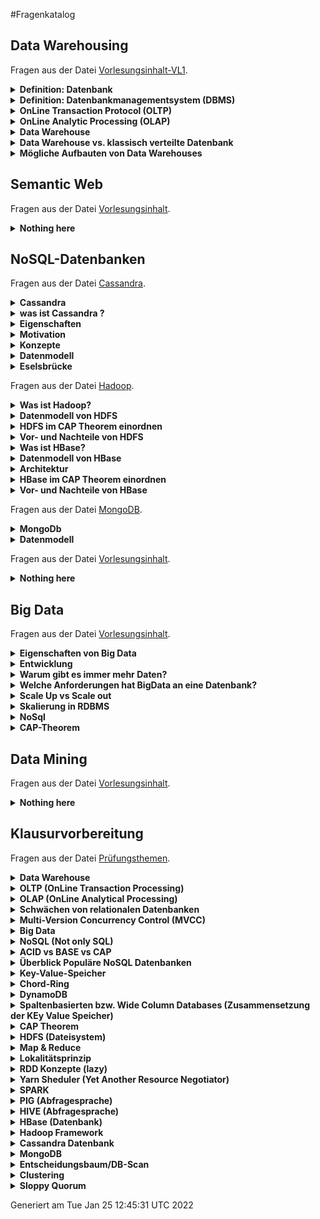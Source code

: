 #Fragenkatalog
## Data Warehousing
Fragen aus der Datei [Vorlesungsinhalt-VL1](./Fragenkatalog/01%20Data%20Warehousing/Vorlesungsinhalt-VL1.md).
<details><summary><b>Definition: Datenbank</b></summary>
<table><tr><td>

Eine Datenbank ist ein integrierter, persistenter Datenbestand einschließlich aller relevanten Informationen über die dargestellte Information (Metadaten), der einer Gruppe von Benutzern zur Verfügung steht und durch eine spezielle Software möglichst redundanzfrei verwaltetet wird.

</td></tr></table>
</details>
<details><summary><b>Definition: Datenbankmanagementsystem (DBMS)</b></summary>
<table><tr><td>

Ein Datenbankmanagementsystem (DBMS) ist die Gesamtheit aller Programme zur Erzeugung, Verwaltung und Manipulation einer Datenbank.

</td></tr></table>
</details>
<details><summary><b>OnLine Transaction Protocol (OLTP)</b></summary>
<table><tr><td>

- Klassische relationale Datenbank ist für Tagesgeschäft (Einkauf, Verkauf, Lagerbestand) 
- Der aktuelle Zustand der Datenbank ist im Vordergrund und wird bearbeitet (OnLine) 
- Viele Änderungs- und Einfüge-Operationen 
- Granularität: einzelne Objekte wichtig 
- Zugriff durch alle möglichen Mitarbeiter. Zugriff eher auf einzelne Tupel 

</td></tr></table>
</details>
<details><summary><b>OnLine Analytic Processing (OLAP)</b></summary>
<table><tr><td>

- Einzelne Objekte nicht so interessant 
- Dateninhalte historisch 
- Sicht über die Entwicklung des Unternehmens, also evolutionär und integriert 
- Zugriffe: read only durch komplexe Abfragen auf ganze Tabellen 
- Wenige Nutzer wie z.B. Manager 

</td></tr></table>
</details>
<details><summary><b>Data Warehouse</b></summary>
<table><tr><td>

- Eine übergreifende, Zentrale Datenbasis 
- Optimiert für Einfüge- und Lese-Operationen, nicht für Transaktionen 
- Extract, Transform, Load (ETL) Tools 
- eine entscheidungsunterstützende Datenbank die zusätzlich und separat von den Datenbanken des Unternehmens gepflegt wird 
- Alle relevanten Unternehmensdaten werden gesammelt und verdichtet 
- Diese gilt es zu strukturieren (Data-Mining, Data-Analysis) 
- Bietet eine globale Perspektive unter Verwendung historischer Daten 
- Schafft durch OLAP Werkzeuge die Basis für Business Intelligence 
- Data Warehouses können aus kleineren Einheiten, sogenannten Data Marts gebildet werden 
- Data Marts sind kleine Einheiten des Unternehmens wie z.B. Marketing, Verkauf etc. 
- Dies kann Integrationsprobleme auf höheren Ebenen verursachen 

</td></tr></table>
</details>
<details><summary><b>Data Warehouse vs. klassisch verteilte Datenbank</b></summary>
<table><tr><td>

TODO

</td></tr></table>
</details>
<details><summary><b>Mögliche Aufbauten von Data Warehouses</b></summary>
<table><tr><td>

- Star Schema
- Snowflake
- Fact Constellations
</td></tr></table>
</details>

## Semantic Web
Fragen aus der Datei [Vorlesungsinhalt](./Fragenkatalog/02%20Semantic%20Web/Vorlesungsinhalt.md).
<details><summary><b>Nothing here</b></summary>
<table><tr><td>

TODO
</td></tr></table>
</details>

## NoSQL-Datenbanken
Fragen aus der Datei [Cassandra](./Fragenkatalog/03%20NoSQL-Datenbanken/Cassandra.md).
<details><summary><b>Cassandra</b></summary>
<table><tr><td>


</td></tr></table>
</details>
<details><summary><b>was ist Cassandra ?</b></summary>
<table><tr><td>

Eine NoSql-Datenbank die auf der AP Seite einzuordnen ist

</td></tr></table>
</details>
<details><summary><b>Eigenschaften</b></summary>
<table><tr><td>


- elastisch (wegen Chord-Ring Hinzuhame von weiteren Rechnern möglich, fast linear sklaierbar)
- verteilt (Peer-to-Peer Chord Ring, kein fixer Einstiegspunkt)
- skalierbar
- spaltenorientiert
- Fehlertolerant (Kein Master und Ausfallsicherheit durch Replikation)
- einstellbare Konsistenz (dennoch bleibt es AP)
- kann auch mit kleinen Clustern (1,3,5) Knoten betrieben werden

</td></tr></table>
</details>
<details><summary><b>Motivation</b></summary>
<table><tr><td>


HBase hat sehr viele Server (zookeeper, HDFS, Data Nodes, etc.) und unter 7 Knoten macht es wenig Sinn. Dazu kommt das es einen Master-Slave Ansatz verfolgt der zum Single-Point-of Failure führen kann (!). Mit dem Chord-Ring, den wir schon in Dynamo-DB kennengelernt haben können wird Cassandra seinen verteilten Ansatz umsetzen.


</td></tr></table>
</details>
<details><summary><b>Konzepte</b></summary>
<table><tr><td>


- Consisten Hashin
- Vektoruhren
- Gossip Protocol
- Hinted Handoff
- etc 

Sind aus dem Dynamo Paper entnommen

</td></tr></table>
</details>
<details><summary><b>Datenmodell</b></summary>
<table><tr><td>


- 3 dimensionale "Hash-Table"
- Ein Keyspace beinhaltet Column Families und regelt deren Repilkationsart
- Jede Zeile besitzt einen Key und besteht aus Spalten (Namen müssen nicht vorher festgelegt sein)
- Jede Spalte hat einen Namen und einen value Wert + Timestamp
- optinal: Time to Live (TTL)



</td></tr></table>
</details>
<details><summary><b>Eselsbrücke</b></summary>
<table><tr><td>

Wenn Dynamo-DB und BigTable's ein Kind hätten, dann wäre es Cassandra ;)

</td></tr></table>
</details>

Fragen aus der Datei [Hadoop](./Fragenkatalog/03%20NoSQL-Datenbanken/Hadoop.md).
<details><summary><b>Was ist Hadoop?</b></summary>
<table><tr><td>


- Hadoop umfasst ein Framework was nach Googles BigTable Vorbild reengineered wurde
- Hadoop hat 2 wesentliche Schichten:
    - Das verteilte File System HDFS und die darauf basierende Spaltenbasierte Datenbank HBase
    - Die Laufzeitumgebung Map Reduce mit den Werkzeugen Pig, Hive...
    
</td></tr></table>
</details>
<details><summary><b>Datenmodell von HDFS</b></summary>
<table><tr><td>


- Write Once, Read Many
- Basis ist die Unterscheidung von NameNodes und DataNodes
  - NameNode ist der Master, der die Metadaten über das Dateisystem speichert (Zugriffsrechte, Data Directory)
  - DataNodes bedienen Rad/ Write Requests der Clients. Die Clients holen sich beim NameNode die Meta Daten und greifen dann direkt auf die DataNodes zu
    - Per Default speichern DataNodes Blöcke von 64 MB und 3 Replikas
    - DataNodes senden einen Blockreport (Info über gespeicherte Blöcke) und einen Hearbeat (noch aktiv Zeichen) an NameNode
        
</td></tr></table>
</details>
<details><summary><b>HDFS im CAP Theorem einordnen</b></summary>
<table><tr><td>


- HDFS kann als CP System eingeordnet werden
- Durch die Repliken ist es gegen ausfälle abgesichert
- Die Konsistenz ist gegeben, weil HDFS eine Schreiboperation erst bestätigt, wenn N Anzahl an Replikas bei anderen DataNodes bestätigt wurden
- Probem ist die Verfügbarkeit:
    - NameNode ist Single Point of Failure. Wenn der NameNode ausfällt können alle Daten verloren gehen
    
</td></tr></table>
</details>
<details><summary><b>Vor- und Nachteile von HDFS</b></summary>
<table><tr><td>


- Vorteile
    - sehr gutes Scale Out: einfach mehr DataNodes hinzufügen
    - Preisgünstig, weil OpenSource und Commodity Hardware nutzbar
    - für große Datenmengen geeignet
    - für Batch Verarbeitung großer Dateien konzipiert
    
- Nachteile
    - NameNode single point of failure
    - NameNode nicht skalierbar. Nicht gut für kleine Daten
    - Daten nicht veränderbar
    - keine Record Lookups
    
</td></tr></table>
</details>
<details><summary><b>Was ist HBase?</b></summary>
<table><tr><td>


- HBase läuft on top von einem Hadoop Cluster
- HBase erweitert Hadoop um die random Read/ Write Funktionalität
- Daten können in vorhandene Datensätze eingefügt werden

</td></tr></table>
</details>
<details><summary><b>Datenmodell von HBase</b></summary>
<table><tr><td>


- HBase ist eine Spaltenorientierte Datenbank die Key/ Value Paare speichert
- Column Families fassen Daten ähnlichen Typs zusammen
- Spalten werden Physisch nah gespeichert
- Dadurch ist die Suche sehr schnell

</td></tr></table>
</details>
<details><summary><b>Architektur</b></summary>
<table><tr><td>


- Region werden eine Menge von Zeilen zur speicherung zugewiesen
    - HBase Tabellen werden z.B. so aufgeteilt, dass alle Spalten einer ColumnFamily in einer Region gespeichert sind
- N Regions sind einem Region Server zugeteilt, der die Reads/ Writes managed
- Der HMaster ist der Master Node, vergleichbar mit dem NameNode in HDFS
    - Weißt Regions den Region Servern zu
    - Update, Create, delete Tabellen
- Zookeeper koordiniert das gesamte verteilte System
    - Jeder HRegionServer erzeugt einen Eintrag beim Zookeeper, mit dessen Hilfe der HMaster die operativen HRegionServer findet. Diese Einträge werden über einen Heartbeat gepflegt und bei Ausbleiben gelöscht
    - Zookeeper sorgt mittels Heartbeat dafür, dass es immer nur einen aktiven HMaster gibt

</td></tr></table>
</details>
<details><summary><b>HBase im CAP Theorem einordnen</b></summary>
<table><tr><td>


Ähnlich wie HDFS ebenfalls CP. HDFS wird zur Datenreplikation genutzt.

</td></tr></table>
</details>
<details><summary><b>Vor- und Nachteile von HBase</b></summary>
<table><tr><td>


Vorteile:
- Random Read und Writes
- für sehr große Datenmengen

Nachteile:
- HBase-Architektur nur für die Datenverwaltung konzipiert
- Auf andere Technologien angewiesen:
    - HDFS zur Replikation/ Speicherung
    - Zookeeper für Servermanagement und Meta Daten
    - Hive/ Pig für Abfragen
    - Single Point of failure. Nach Ausfall des HMasters vergeht eine gewisse Zeit bis ein neuer HMaster aktiv ist
</td></tr></table>
</details>

Fragen aus der Datei [MongoDB](./Fragenkatalog/03%20NoSQL-Datenbanken/MongoDB.md).


<details><summary><b>MongoDb</b></summary>
<table><tr><td>


- Abgleitet aus Humongous 
- NoSQl
- Dokumentorientiert (JSON Dokumente)
- Schmemfrei
- skalierbar
- open source
- high performance

Daraus folgt:

- Keine Zeilen
- Keine Transaktionen 
- keine Joins
- keine refrentielle Integrität

</td></tr></table>
</details>
<details><summary><b>Datenmodell</b></summary>
<table><tr><td>


- JSON -> geordnete Menge an Keys mit entsprechenden Values
- Indexe sind zentral -> Map/Reduce Ansätze
- auto Sharding
- intern binär (BSON)


Fazit:

- passt gut zu AJAX und REST 
- embedded documents liefern eine Umgehungstatbestand zu dem Fehlen von Joints
- serialisierte Objekte entsprechen dem Modell der Programmiersprache 

-> leider hoher Grad an Denormalisierung -> Information wird mehrfach gespeichert 




</td></tr></table>
</details>

Fragen aus der Datei [Vorlesungsinhalt](./Fragenkatalog/03%20NoSQL-Datenbanken/Vorlesungsinhalt.md).
<details><summary><b>Nothing here</b></summary>
<table><tr><td>

TODO
</td></tr></table>
</details>

## Big Data
Fragen aus der Datei [Vorlesungsinhalt](./Fragenkatalog/04%20Big%20Data/Vorlesungsinhalt.md).
<details><summary><b>Eigenschaften von Big Data</b></summary>
<table><tr><td>


Charakterisiert durch die 3Vs:
- Volume (meint die Datenmenge)
- Variety (Verschiedenartigkeit, also strukturiert vs. Unstrukturiert)
- Velocity (dynamischer Eingang von Daten, z.B. Netzfrequenzüberwachung)


</td></tr></table>
</details>
<details><summary><b>Entwicklung </b></summary>
<table><tr><td>


- Die Menge der Daten wird größer
- 2012 weniger als eine Sekunde braucht Google um ca. 50 Millionen Seiten zur effektive Suche zu indizieren

</td></tr></table>
</details>
<details><summary><b>Warum gibt es immer mehr Daten?</b></summary>
<table><tr><td>


- Durch Soziale Netzwerke, mobile Endgeräte und das IoT gibt es immer mehr Daten

</td></tr></table>
</details>
<details><summary><b>Welche Anforderungen hat BigData an eine Datenbank?</b></summary>
<table><tr><td>


- Die vielfältigen Daten (Variety) müssen gespeichert werden, ohne das wir wissen was wir speichern (Text, Bild, Video, etc.)
- Menge der unstrukturierten Daten nimmt exponentiell zu
- hohe skalierbarkeit (scale out) für wachsendes Datenvolumen und variety

</td></tr></table>
</details>
<details><summary><b>Scale Up vs Scale out</b></summary>
<table><tr><td>

Scale up              
----------------- 
- Hinzufügen von CPU & RAm           
- Upgrade -> Ausfallzeit                    
- Grenzkosten oft hoch               

Scale out
-----------------
- Hinzufügen von weiteren Servern/Knoten
- kontrollierte Nebenläufigkeit    
- Replikation als Basisprinzip 

</td></tr></table>
</details>
<details><summary><b>Skalierung in RDBMS</b></summary>
<table><tr><td>


- nur begrenzt möglich
- Verfolgen einen zentralen Ansatz (Großrechner im Zentrum)
- Sperren vermindern den Durchsatz und damit die Verfügbarkeit
- Deshalb ist BigData bzw. skalierung nur schwer möglich in RDBMS

</td></tr></table>
</details>
<details><summary><b>NoSql</b></summary>
<table><tr><td>

-	Steht für not only SQL
-	Nicht relational
-	Schemafrei
-	Verteilt (Scale out)
-	Open Source
-	Beruht auf dem BASE Prinzip (gegenüber ACID Prinzip der RDBMS):
    - Basic Available
    - Soft State
    - Eventual Consistency

</td></tr></table>
</details>
<details><summary><b>CAP-Theorem</b></summary>
<table><tr><td>


Steht für Consistency, Availability, Partition Tolerance:
- Consistency: Alle Clients können die selben Daten sehen/lesen
- Availability: Jeder Client kann zu jedem Zeitpunkt lesen und schreiben
- Partition Tolerance: Das DBMS funktioniert obwohl einige Knoten nicht verfügbar sind
</td></tr></table>
</details>

## Data Mining
Fragen aus der Datei [Vorlesungsinhalt](./Fragenkatalog/05%20Data%20Mining/Vorlesungsinhalt.md).
<details><summary><b>Nothing here</b></summary>
<table><tr><td>

TODO
</td></tr></table>
</details>

## Klausurvorbereitung
Fragen aus der Datei [Prüfungsthemen](./Fragenkatalog/99%20Klausurvorbereitung/Prüfungsthemen.md).
<details><summary><b>Data Warehouse</b></summary>
<table><tr><td>

TODO
- Eigenschaften
- Welche Daten kommen da rein?
- Besonderheit dieser Daten?
- Wie kann das Schema aufgebaut sein?
- Welche Operation führt man da durch?

</td></tr></table>
</details>
<details><summary><b>OLTP (OnLine Transaction Processing)</b></summary>
<table><tr><td>

Echtzeit Datenverarbeitung fürs Tagesgeschäft
- Viele Änderungsoperationen
- Zugriff auf einzelne Datensätze/Objekte
- Zugriff durch Mitarbeiter (Viele Nutzer)
- Zeitkritisch, immer aktuellste Daten

</td></tr></table>
</details>
<details><summary><b>OLAP (OnLine Analytical Processing)</b></summary>
<table><tr><td>

Komplexe Analysen zur Strategieplanung
- Read only
- Betrachtung der Gesamtheit/Aggregation von Daten
- Erkenntnisse über Entwicklung des Unternehmens -> Strategieplanung
- Zugriff durch Analysten (wenige Nutzer)
- Zeit unkritisch, auch historische Daten akzeptabel


</td></tr></table>
</details>
<details><summary><b>Schwächen von relationalen Datenbanken</b></summary>
<table><tr><td>

- Zentraler Ansatz (Großrechner)
- Begrenzte Skalierbarkeit (Nur Scale up, kein Scale out)
- Konsistenz als zentrales Paradigma
- Folge: Satzsperren -> geringerer Datendurchsatz

Aus VL 3 Folie 144

Versuch der Skalierung von RDBMS
- Master-Slave-Ansatz
  - Alle WRITEs gehen an den Master.
  - Gelesen wird von den Replicas/Slaves.
  - Problem: Replicas nicht direkt aktualisiert. READs könnten veraltete Daten lesen
  - Problem: WRITEs nicht skalierbar.  

</td></tr></table>
</details>
<details><summary><b>Multi-Version Concurrency Control (MVCC)</b></summary>
<table><tr><td>

- Optimistische Nebenläufigkeit
- Ähnlich zu einem Versionskontrollsystem
- Schreibzugriffe erzeugen neue Version der Daten
- WRITEs deshalb ohne Sperren
- UPDATEs (in Place) gibt es nicht -> WRITE mit neuer Versionsnummer
- Folge: Hoher Datendurchsatz aufgrund wenigerer Sperren möglich

Funktionsweise 
- Nutzung von Zeitstempeln für Daten und Transaktionen
- Lese- und Schreibzeitstempel je Version
- Anhand der Zeitstempel Ermittlung der neusten Version; ggf. Abort der Schreiboperation

Aus VL 3 Folie 145ff.

</td></tr></table>
</details>
<details><summary><b>Big Data</b></summary>
<table><tr><td>

- 3Vs
  - Volume - herausfordernde Mengen
  - Variety - Verschiedenartigkeit und nur partiell strukturiert
  - Velocity - dynamischer Eingang von Daten und Ereignissen

Aus VL 3 Folie 159

</td></tr></table>
</details>
<details><summary><b>NoSQL (Not only SQL)</b></summary>
<table><tr><td>

NoSQL sind skalierbare Datenbanken, die das Ziel haben, Datenmengen im Terabyte- oder sogar Peta-Bereich zu persistieren.

Schlüsseleigenschaften
- Nicht Relational
- Schema-Frei
- Verteilt und horizontal skalierbar (Scale out)
- Open Source
- Einfach bei Datenreplikation
- Zumeist einfache Programmierschnittstellen
- Verfolgt BASE (eventuell konsistent)

Aus VL 3 Folie 169ff

</td></tr></table>
</details>
<details><summary><b>ACID vs BASE vs CAP</b></summary>
<table><tr><td>

Konzepte von Datenbanken
- ACID
  - Atomarität (Ganze Transaktion erfolgreich oder gar nicht)
  - Konsistenz (DB wird in valid Zustand hinterlassen)
  - Isolation ()
  - Dauerhaftigkeit (Committed = gespeichert, auch bei Stromausfall)
- BASE    
  - Basic Available (Anwendung funktioniert immer, manchmal mit geringerer Konsistenz)
  - Soft State ()
  - Eventual Consistency  (Irgendwann konsistent..)
- CAP
  - Consistency
  - Availability
  - Partition Tolerance
    
Aus VL 3 Folie 17x ff.

</td></tr></table>
</details>
<details><summary><b>Überblick Populäre NoSQL Datenbanken</b></summary>
<table><tr><td>

- Key/Value Speicher
  - Amazon DynamoDB (*)
  - Redis  
- Datei orientiert
  - MongoDB (*)
- Spalten orientiert
  - Google Big Table
  - Cassandra
  - HBase
    
Aus VL 3 Folie 193

</td></tr></table>
</details>
<details><summary><b>Key-Value-Speicher</b></summary>
<table><tr><td>

Aufbau wie eine Hashmap

Funktion
- Speicherung eines Wertes zu einem Schlüssel
- Key meist gehasht
- Schnittstellen: PUT, GET, DELETE
- Scale Out möglich, da Key-Value-Paare auch verschiedenen Rechnern gespeichert werden können.

Ansätze
- Master-Directory
  - Mehrere Nodes speichern die Key-Value-Paare.
  - Master weiß, auf welchem Node welches Paar gespeichert ist.  
  - Zugriff als Recursive Query (Master liefert Value) oder Iterative Query (Master liefert Namen des Nodes)
- Fehlertoleranz
  - Daten werden auf mehreren Nodes gespeichert
- Load Balancing
  - Master überwacht Auslastung und wählt infolgedessen den perfekten Node zum Einfügen



</td></tr></table>
</details>
<details><summary><b>Chord-Ring</b></summary>
<table><tr><td>

- Alternative eines Key-Value-Speichers
- Ermöglicht das Auffinden von Daten in einem verteilten Speicher (Auch bei Hinzunahme/Ausfall einzelner Knoten)

Eigenschaften
- Einfaches Konzept (beweisbare Korrektheit und kalkulierbare Performance)
- Jeder Chord-Knoten benötigt nur Informationen über einen Teil der anderen Knoten
- Lookups werden über Nachrichten mit anderen Knoten gelöst.

Aus VL 4 Folie 230ff.

TODO
- Erklärung
- Übungsaufgabe 


</td></tr></table>
</details>
<details><summary><b>DynamoDB</b></summary>
<table><tr><td>

- Key-Value-Speicher mit PUT & GET
- Verfolgt das Chord-Prinzip zum Auffinden der Knoten
- Replikation zur Verbesserung der Ausfallsicherheit  
- Virtual Nodes zur gleichmäßigeren Bestückung des Chord Rings -> Leistungsfähiger

</td></tr></table>
</details>
<details><summary><b>Spaltenbasierten bzw. Wide Column Databases (Zusammensetzung der KEy Value Speicher)</b></summary>
<table><tr><td>

TODO

</td></tr></table>
</details>
<details><summary><b>CAP Theorem</b></summary>
<table><tr><td>

TODO

</td></tr></table>
</details>
<details><summary><b>HDFS (Dateisystem)</b></summary>
<table><tr><td>

- Open Source Variante des Google File Systems
- Cluster besteht aus aus
  - Namenode: Master eines Namespace im Dateisystem & Zugriffskontrolle
  - Datanode: Bedienen Anfragen (READ, WRITE) auf Basis der Anweisungen des Namenode
- Zentraler Verzeichnisbaum, verteilte Daten  

Aus VL6 Folie 323ff.



TODO
- Eigenschaften
- Konzept

</td></tr></table>
</details>
<details><summary><b>Map & Reduce</b></summary>
<table><tr><td>

- Scaling-out-Ansatz (mehrere Computer bearbeiten Teil der Anfrage)
- Parallele Verarbeitung
- Input Key-Value-Paare & Output Key-ValuePaare
- Signaturen
  - Mapper: `(K1, V1) -> list(K2, V2)`
  - Reducer: `(K2, list(V2)) -> list(K3, V3)`
  - Java Signatur: `void map(K1 key, V1 value, Mapper.Context context) throws IOException, InterruptedException`

TODO
- Besonderheiten 

Beispiel Word Count [see](https://github.com/V3lop5/Hadoop-WordCount/blob/master/src/main/java/MapClass.java)
```java
/**
 * Mapper
 * 
 * Konvertiert die Key-Value-Paare aus den Dateien in eine Liste von Key-Value-Paaren.
 * 
 * Erstellt aus Input (key: long, value: text)
 *      (42, "Hallo Welt")
 *      (43, "Hallo Peter")
 * den Output [(key: text, value: int)]
 *      [("Hallo", 1), ("Welt", 1)]
 *      [("Hallo", 1), ("Peter", 1)]
 */
public class MapClass extends Mapper<LongWritable, Text, Text, IntWritable> {
    
  private final static IntWritable one = new IntWritable(1);
  private Text word = new Text();
  
  public void map( LongWritable key, Text value, Context context) throws IOException, InterruptedException {
    String line = value.toString();
    StringTokenizer itr = new StringTokenizer(line.toLowerCase(Locale.ROOT).replace('.', ' '));
    while (itr.hasMoreTokens()) {
      word.set(itr.nextToken());
      context.write(word, one);
    }
  }
}

/**
 * Reducer
 * 
 * Nimmt Ergebnis des Mappers entgegen. 
 * Zu jedem Key werden alle Values als Liste hinzugefügt.
 * 
 * Erstellt aus der Ausgabe des Mappers/Input (key: text, value: List[int])
 *      ("Hallo", [1, 1])
 *      ("Welt", [1])
 *      ("Peter", [1])
 *      
 * den Output (key: text, value: int)
 *      ("Hallo", 2)
 *      ("Welt", 1)
 *      ("Peter", 1)
 */
public class ReduceClass extends
        Reducer<Text, IntWritable, Text, IntWritable> {
  private IntWritable count = new IntWritable();
  @Override
  protected void reduce(Text key, Iterable<IntWritable> values,
                        Context context) throws IOException, InterruptedException {
    int sum = 0;
    for (IntWritable value : values) {
      sum += value.get();
    }
    count.set(sum);
    context.write(key, count);
  }
}
```

</td></tr></table>
</details>
<details><summary><b>Lokalitätsprinzip</b></summary>
<table><tr><td>

- Zeitliche Lokalität - Was zuletzt gelesen wurde, wird mit hoher Wahrscheinlichkeit erneut benutzt.
- Räumliche Lokalität - Benachbarte Adressbereiche werden angesprochen.

</td></tr></table>
</details>
<details><summary><b>RDD Konzepte (lazy)</b></summary>
<table><tr><td>

TODO

</td></tr></table>
</details>
<details><summary><b>Yarn Sheduler (Yet Another Resource Negotiator)</b></summary>
<table><tr><td>

- Framework zur Verwaltung von Map-Reduce Tasks im Cluser
- Komponenten
  - Global Resource Manager (RM): Übernahme des Scheduling
  - Per-server Node Manager (NM): Überwachung und Anbindung eines einzelnen Nodes
  - Per-application (job) Application Master (AM): Container zur Kapselung der Kommunikation zwischen RM und NM

Aus VL8 Folie 416

</td></tr></table>
</details>
<details><summary><b>SPARK </b></summary>
<table><tr><td>

TODO

</td></tr></table>
</details>
<details><summary><b>PIG (Abfragesprache)</b></summary>
<table><tr><td>

- Vorteile (Datenflussorientierte Scriptsprache)
- Für Programmierer (zum Abruf einzelner Tupel)
TODO

</td></tr></table>
</details>
<details><summary><b>HIVE (Abfragesprache)</b></summary>
<table><tr><td>

- erlaubt SQL Nutzung
- Für Data Analysts
TODO

</td></tr></table>
</details>
<details><summary><b>HBase (Datenbank)</b></summary>
<table><tr><td>

- Basiert auf HDFS & adressiert dessen Nachteile
- Sinnvoll für Random Read/Write
- Versuch einer spaltenorientierten Datenbank
- HBase besteht aus
  - Region Server: Stellt Datenregionen bereit 
  - HBase-Master: Koordinierung der Region Server
  
TODO

</td></tr></table>
</details>
<details><summary><b>Hadoop Framework</b></summary>
<table><tr><td>

- Nutzt HDFS und HBase
- Laufzeitumgebung MapReduce mit verschiedenen Tools HIVE, PIG, Zookeeper
- Open Source Variante der Google-Produkte
- ...


</td></tr></table>
</details>
<details><summary><b>Cassandra Datenbank</b></summary>
<table><tr><td>

- Spaltenbasiert
- Nutzt Chord-Ring

TODO
- Eigenschaften
- Partitioner
- Wie würde man eine Zeitreihen Datenbank anlegen?


</td></tr></table>
</details>
<details><summary><b>MongoDB </b></summary>
<table><tr><td>

TODO
- Dokumente im JSON Format (Je Dokument Key/Value Speicher)


</td></tr></table>
</details>
<details><summary><b>Entscheidungsbaum/DB-Scan</b></summary>
<table><tr><td>

TODO
- Ist damit der Merkle-Tree gemeint? VL4 Folie 279

</td></tr></table>
</details>
<details><summary><b>Clustering</b></summary>
<table><tr><td>

TODO

</td></tr></table>
</details>
<details><summary><b>Sloppy Quorum</b></summary>
<table><tr><td>

- Nicht alle Replicas eines Datensatzes müssen bei Schreibvorgängen aktualisiert werden. Es ist "schlampig"
- Konfiguration über Tupel (N, R, W)
- In Summe gibt es N Knoten (bzw. Replicas, die eine Kopie der Datei gespeichert haben).
- Bei lesendem Zugriff müssen R Knoten antworten, damit Wert als gelesen gilt.
- Bei schreibendem Zugriff müssen W Knoten den Schreibvorgang bestätigen.
- Wenn R+W > N ist Konsistenz erfüllt.
- Vorteil: Einzelne Knoten können temporär ausfallen.

TODO VL4 Folie 270ff.
</td></tr></table>
</details>



Generiert am Tue Jan 25 12:45:31 UTC 2022
